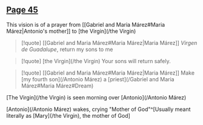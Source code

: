 ## [Page 45](/BMU.pdf#page=57)
This vision is of a prayer from [[Gabriel and Maria Márez#Maria Márez|Antonio's mother]] to [the Virgin](/the Virgin)
> [!quote] [[Gabriel and Maria Márez#Maria Márez|Maria Márez]]
> *Virgen de Guadalupe*, return my sons to me

> [!quote] [the Virgin](/the Virgin)
> Your sons will return safely.

> [!quote] [[Gabriel and Maria Márez#Maria Márez|Maria Márez]]
> Make [my fourth son](/Antonio Márez) a [priest](/Gabriel and Maria Márez#Maria Márez#Dream)

[The Virgin](/the Virgin) is seen morning over [Antonio](/Antonio Márez)

[Antonio](/Antonio Márez) wakes, crying "Mother of God"^[Usually meant literally as [Mary](/the Virgin), the mother of God]